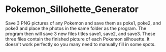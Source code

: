 # Pokemon_Sillohette_Generator
Save 3 PNG pictures of any Pokemon and save them as poke1, poke2, and poke3 and place the photos in the same folder as the program. The program then will save 3 new files titles save1, save2, and save3. These three files contain the finished picture of each Pokemon silhouette. It doesn't work perfectly so you many need to manually fill in some spots.
